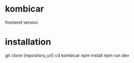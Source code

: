 # kombicar
frontend version
# installation
git clone [repository_url]
cd kombicar
npm install 
npm run dev
